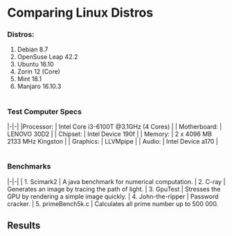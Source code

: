 # Comparing Linux Distros

### Distros:
1. Debian 8.7
2. OpenSuse Leap 42.2
3. Ubuntu 16.10
4. Zorin 12 (Core)
5. Mint 18.1
6. Manjaro 16.10.3

#
### Test Computer Specs

|-|-|
|Processor: | Intel Core i3-6100T @3.1GHz (4 Cores) |
| Motherboard: | LENOVO 30D2 | 
| Chipset: | Intel Device 190f |
| Memory: | 2 x 4096 MB 2133 MHz Kingston |
| Graphics: | LLVMpipe | 
| Audio: | Intel Device a170 |

#
### Benchmarks

|-|-|
| 1. Scimark2 | A java benchmark for numerical computation.
| 2. C-ray | Generates an image by tracing the path of light.
| 3. GpuTest | Stresses the GPU by rendering a simple image quickly.
| 4. John-the-ripper | Password cracker.
| 5. primeBench5k.c | Calculates all prime number up to 500 000.


## Results
